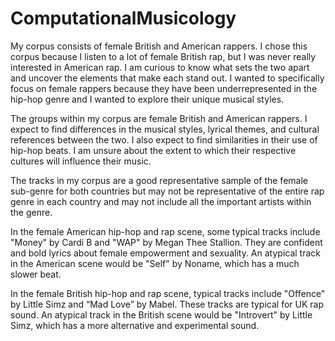 # ComputationalMusicology

My corpus consists of female British and American rappers. I chose this corpus because I listen to a lot of female British rap, but I was never really interested in American rap. I am curious to know what sets the two apart and uncover the elements that make each stand out. I wanted to specifically focus on female rappers because they have been underrepresented in the hip-hop genre and I wanted to explore their unique musical styles. 

The groups within my corpus are female British and American rappers. I expect to find differences in the musical styles, lyrical themes, and cultural references between the two. I also expect to find similarities in their use of hip-hop beats. I am unsure about the extent to which their respective cultures will influence their music.

The tracks in my corpus are a good representative sample of the female sub-genre for both countries but may not be representative of the entire rap genre in each country and may not include all the important artists within the genre.

In the female American hip-hop and rap scene, some typical tracks include "Money" by Cardi B and "WAP" by Megan Thee Stallion. They are confident and bold lyrics about female empowerment and sexuality. An atypical track in the American scene would be "Self" by Noname, which has a much slower beat.

In the female British hip-hop and rap scene, typical tracks include "Offence" by Little Simz and “Mad Love” by Mabel. These tracks are typical for UK rap sound. An atypical track in the British scene would be "Introvert" by Little Simz, which has a more alternative and experimental sound.
